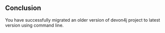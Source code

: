 ## Conclusion
You have successfully migrated an older version of devon4j project to latest version using command line.
